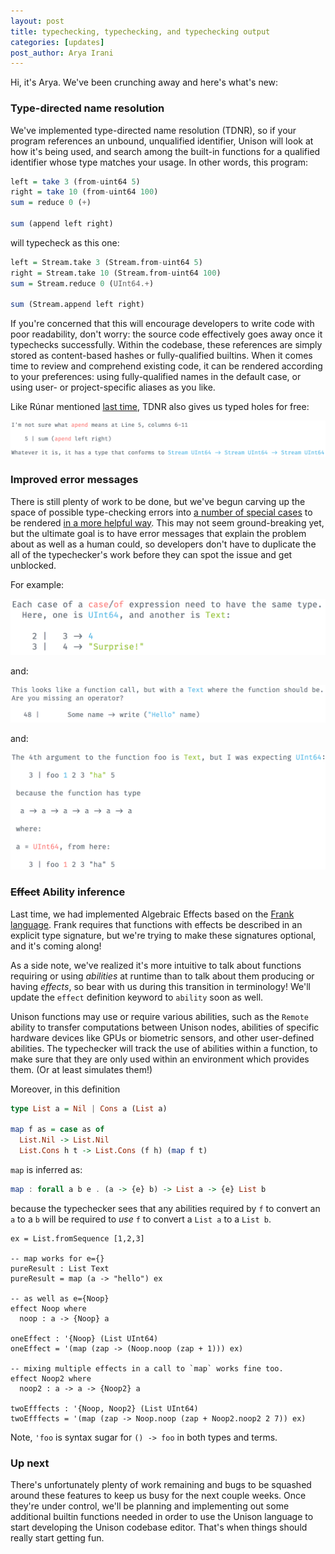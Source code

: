 ```yaml
---
layout: post
title: typechecking, typechecking, and typechecking output
categories: [updates]
post_author: Arya Irani
---
```


Hi, it's Arya.  We've been crunching away and here's what's new:

### Type-directed name resolution

We've implemented type-directed name resolution (TDNR), so if your program references an unbound, unqualified identifier, Unison will look at how it's being used, and search among the built-in functions for a qualified identifier whose type matches your usage.  In other words, this program:

```haskell
left = take 3 (from-uint64 5)
right = take 10 (from-uint64 100)
sum = reduce 0 (+)

sum (append left right)
```

will typecheck as this one:

```haskell
left = Stream.take 3 (Stream.from-uint64 5)
right = Stream.take 10 (Stream.from-uint64 100)
sum = Stream.reduce 0 (UInt64.+)

sum (Stream.append left right)
```

If you're concerned that this will encourage developers to write code with poor readability, don't worry: the source code effectively goes away once it typechecks successfully.  Within the codebase, these references are simply stored as content-based hashes or fully-qualified builtins. When it comes time to review and comprehend existing code, it can be rendered according to your preferences: using fully-qualified names in the default case, or using user- or project-specific aliases as you like.

Like Rúnar mentioned [last time](/2018-08-07/update.html), TDNR also gives us typed holes for free:

![I don't know what "apend" means.](/resources/UnisonError-i-dunno-what-apend-means.png)

### Improved error messages

There is still plenty of work to be done, but we've begun carving up the space of possible type-checking errors into [a number of special cases](https://github.com/unisonweb/unison/blob/20c39ce084f1c60f34eb18ee29fb322d35c9dc99/parser-typechecker/src/Unison/Typechecker/TypeError.hs#L26-L74) to be rendered [in a more helpful way](https://github.com/unisonweb/unison/blob/20c39ce084f1c60f34eb18ee29fb322d35c9dc99/parser-typechecker/src/Unison/PrintError.hs#L184-L218).  This may not seem ground-breaking yet, but the ultimate goal is to have error messages that explain the problem about as well as a human could, so developers don't have to duplicate the all of the typechecker's work before they can spot the issue and get unblocked.

For example:

![Mismatched case body types.](/resources/UnisonError-casebody.png)

and:

![Not a function call.](/resources/UnisonError-not-a-function.png)

and:

![Mismatched relative to solved type parameter.](/resources/UnisonError-app-polymorphic.png)

### ~~Effect~~ Ability inference

Last time, we had implemented Algebraic Effects based on the [Frank language](https://github.com/frank-lang/frank).  Frank requires that functions with effects be described in an explicit type signature, but we're trying to make these signatures optional, and it's coming along!

As a side note, we've realized it's more intuitive to talk about functions requiring or using *abilities* at runtime than to talk about them producing or having *effects*, so bear with us during this transition in terminology!  We'll update the `effect` definition keyword to `ability` soon as well.

Unison functions may use or require various abilities, such as the `Remote` ability to transfer computations between Unison nodes, abilities of specific hardware devices like GPUs or biometric sensors, and other user-defined abilities.  The typechecker will track the use of abilities within a function, to make sure that they are only used within an environment which provides them. (Or at least simulates them!)

Moreover, in this definition
```haskell
type List a = Nil | Cons a (List a)

map f as = case as of
  List.Nil -> List.Nil
  List.Cons h t -> List.Cons (f h) (map f t)
```
`map` is inferred as:
```haskell
map : forall a b e . (a -> {e} b) -> List a -> {e} List b
```
because the typechecker sees that any abilities required by `f` to convert an `a` to a `b` will be required to *use* `f` to convert a `List a` to a `List b`.

```
ex = List.fromSequence [1,2,3]

-- map works for e={}
pureResult : List Text
pureResult = map (a -> "hello") ex

-- as well as e={Noop}
effect Noop where
  noop : a -> {Noop} a

oneEffect : '{Noop} (List UInt64)
oneEffect = '(map (zap -> (Noop.noop (zap + 1))) ex)

-- mixing multiple effects in a call to `map` works fine too.
effect Noop2 where
  noop2 : a -> a -> {Noop2} a

twoEfffects : '{Noop, Noop2} (List UInt64)
twoEfffects = '(map (zap -> Noop.noop (zap + Noop2.noop2 2 7)) ex)
```

Note, `'foo` is syntax sugar for `() -> foo` in both types and terms.

### Up next
There's unfortunately plenty of work remaining and bugs to be squashed around these features to keep us busy for the next couple weeks.  Once they're under control, we'll be planning and implementing out some additional builtin functions needed in order to use the Unison language to start developing the Unison codebase editor.  That's when things should really start getting fun.
